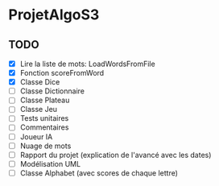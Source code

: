 # ProjetAlgoS3

## TODO

- [x] Lire la liste de mots: LoadWordsFromFile
- [x] Fonction scoreFromWord
- [x] Classe Dice
- [ ] Classe Dictionnaire
- [ ] Classe Plateau
- [ ] Classe Jeu
- [ ] Tests unitaires
- [ ] Commentaires
- [ ] Joueur IA
- [ ] Nuage de mots
- [ ] Rapport du projet (explication de l'avancé avec les dates)
- [ ] Modélisation UML
- [ ] Classe Alphabet (avec scores de chaque lettre)